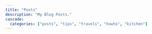 ```yaml
---
title: "Posts"
description: "My Blog Posts."
cascade:
  categories: ["posts", "tips", "travels", "howto", "kitchen"]
---
```

